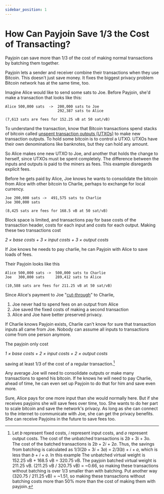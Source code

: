 ```yaml
---
sidebar_position: 1
---
```


# How Can Payjoin Save 1/3 the Cost of Transacting?

Payjoin can save more than 1/3 of the cost of making normal transactions by batching them together.

Payjoin lets a sender and receiver combine their transactions when they use Bitcoin. This doesn't just save money. It fixes the biggest privacy problem Bitcoin network has at the same time, too.

Imagine Alice would like to send some sats to Joe. Before Payjoin, she'd make a transaction that looks like this:

```
Alice 500,000 sats  ->  200,000 sats to Joe
                        292,387 sats to Alice

(7,613 sats are fees for 152.25 vB at 50 sat/vB)
```

To understand the transaction, know that Bitcoin transactions spend stacks of bitcoin called [unspent transaction outputs (UTXOs)](https://unchained.com/blog/what-is-a-utxo-bitcoin/) to make new transaction outputs. To hold some bitcoin is to control a UTXO. UTXOs have their own denominations like banknotes, but they can hold any amount.

So Alice makes one new UTXO to Joe, and another that holds the change to herself, since UTXOs must be spent completely. The difference between the inputs and outputs is paid to the miners as fees. This example disregards explicit fees.

Before he gets paid by Alice, Joe knows he wants to consolidate the bitcoin from Alice with other bitcoin to Charlie, perhaps to exchange for local currency.

```
Joe 200,000 sats ->  491,575 sats to Charlie
Joe 300,000 sats 

(8,425 sats are fees for 168.5 vB at 50 sat/vB)
```

Block space is limited, and transactions pay for base costs of the transaction header, costs for each input and costs for each output. Making these two transactions cost

*2 × base costs + 3 × input costs + 3 × output costs*

If Joe knows he needs to pay charlie, he can Payjoin with Alice to save loads of fees.

Their Payjoin looks like this
```
Alice 500,000 sats ->  500,000 sats to Charlie
Joe   300,000 sats     289,412 sats to Alice

(10,588 sats are fees for 211.25 vB at 50 sat/vB)
```
Since Alice's payment to Joe "[cut-through](https://bitcointalk.org/index.php?topic=281848.0)" to Charlie,

1. Joe never had to spend fees on an output from Alice
2. Joe saved the fixed costs of making a second transaction
3. Alice and Joe have better preserved privacy.

If Charlie knows Payjoin exists, Charlie can't know for sure that transaction inputs all came from Joe. Nobody can assume all inputs to transactions come from one person anymore.

The payjoin only cost

*1 × base costs + 2 × input costs + 2 × output costs*

saving at least 1/3 of the cost of a regular transaction.[^1]

Any average Joe will need to consolidate outputs or make many transactions to spend his bitcoin. If he knows he will need to pay Charlie, ahead of time, he can even set up Payjoin to do that for him and save even more.

Sure, Alice pays for one more input than she would normally here. But if she receives payjoins she will save fees over time, too. She wants to do her part to scale bitcoin and save the network's privacy. As long as she can connect to the internet to communicate with Joe, she can get the privacy benefits. She can receive Payjoins in the future to save fees too.

[^1]: Let 𝑏 represent fixed costs, 𝑖 represent input costs, and 𝑜 represent output costs. The cost of the unbatched transactions is 2𝑏 + 3i + 3o. The cost of the batched transactions is 2𝑏 + 2𝑖 + 2𝑜. Thus, the savings from batching is calculated as 1/3(2𝑏 + 3𝑖 + 3𝑜) = 2/3(𝑏) + 𝑖 + 𝑜, which is less than 𝑏 + 𝑖 + 𝑜. In this example The unbatched virtual weight is 152.25 vB + 168.5 vB = 320.75 vB. The payjoin batched virtual weight is 211.25 vB. (211.25 vB / 320.75 vB) = ~0.66, so making these transactions without batching is over 1/3 smaller than with batching. Put another way (320.75 / 211.25 vB) = ~1.51, so making these transactions without batching costs more than 50% more than the cost of making them with payjoin.


